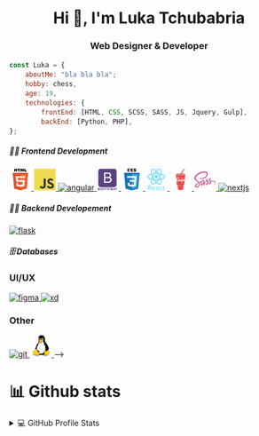 <h1 align="center">Hi 👋, I'm Luka Tchubabria</h1>
<h3 align="center">Web Designer & Developer</h3>

```javascript
const Luka = {
    aboutMe: "bla bla bla";
    hobby: chess,
    age: 19,
    technologies: {
        frontEnd: [HTML, CSS, SCSS, SASS, JS, Jquery, Gulp],
        backEnd: [Python, PHP],
};
```


<!-- <p align="center"> <a href="https://github.com/ryo-ma/github-profile-trophy"><img src="https://github-profile-trophy.vercel.app/?username=lukatchubabria&theme=gruvbox" alt="lukatchubabria" /></a> </p>

## 🙋‍♂️ Connect with me
<p align="center">
	<a href="#"><img align="left" alt="akd's Twitter" width="100px" src="https://img.shields.io/badge/Twitter-1DA1F2?style=for-the-badge&logo=Twitter&logoColor=white" /></a><a href="#"><img align="left" alt="akd's hackerrank" width="100px" src="https://img.shields.io/badge/HackerRank-2EC866?style=for-the-badge&logo=HackerRank&logoColor=black" /></a><a href=""><img align="left" alt="akd's Linkdein" width="100px" src="https://img.shields.io/badge/Linkedin-0A66C2?style=for-the-badge&logo=Linkedin&logoColor=white" /></a>
</p>
<br><br>
<p align="center">
    <a>
        <img align="center" src="./Image/3.gif"></img>
    </a>
</p>
## 🛠️ My favorite tools

### 👨‍💻 Programming languages
<a href="https://www.cprogramming.com/" target="_blank"> <img src="https://raw.githubusercontent.com/devicons/devicon/master/icons/c/c-original.svg" alt="c" width="40" height="40"/> </a> 
<a href="https://www.python.org" target="_blank"> <img src="https://raw.githubusercontent.com/devicons/devicon/master/icons/python/python-original.svg" alt="python" width="40" height="40"/> </a> 
<!-- <a href="https://www.typescriptlang.org/" target="_blank"> <img src="https://raw.githubusercontent.com/devicons/devicon/master/icons/typescript/typescript-original.svg" alt="typescript" width="40" height="40"/> </a> -->
##### 👨‍💻  Frontend Development
 <a href="https://www.w3.org/html/" target="_blank"> <img src="https://raw.githubusercontent.com/devicons/devicon/master/icons/html5/html5-original-wordmark.svg" alt="html5" width="40" height="40"/> </a><a href="https://developer.mozilla.org/en-US/docs/Web/JavaScript" target="_blank"> <img src="https://raw.githubusercontent.com/devicons/devicon/master/icons/javascript/javascript-original.svg" alt="javascript" width="40" height="40"/> </a>  <a href="https://angular.io" target="_blank"> <img src="https://angular.io/assets/images/logos/angular/angular.svg" alt="angular" width="40" height="40"/> </a> <a href="https://getbootstrap.com" target="_blank"> <img src="https://raw.githubusercontent.com/devicons/devicon/master/icons/bootstrap/bootstrap-plain-wordmark.svg" alt="bootstrap" width="40" height="40"/> </a><a href="https://www.w3schools.com/css/" target="_blank"> <img src="https://raw.githubusercontent.com/devicons/devicon/master/icons/css3/css3-original-wordmark.svg" alt="css3" width="40" height="40"/> </a> <a href="https://reactjs.org/" target="_blank"> <img src="https://raw.githubusercontent.com/devicons/devicon/master/icons/react/react-original-wordmark.svg" alt="react" width="40" height="40"/> </a> <a href="https://gulpjs.com" target="_blank"> <img src="https://raw.githubusercontent.com/devicons/devicon/master/icons/gulp/gulp-plain.svg" alt="gulp" width="40" height="40"/> </a><a href="https://sass-lang.com" target="_blank"> <img src="https://raw.githubusercontent.com/devicons/devicon/master/icons/sass/sass-original.svg" alt="sass" width="40" height="40"/> </a><a href="https://nextjs.org/" target="_blank"> <img src="https://cdn.worldvectorlogo.com/logos/nextjs-3.svg" alt="nextjs" width="40" height="40"/> </a>
##### 👨‍💻  Backend Developement
<!-- <a href="https://www.php.net" target="_blank"> <img src="https://raw.githubusercontent.com/devicons/devicon/master/icons/php/php-original.svg" alt="php" width="40" height="40"/> </a>  -->
<!-- <a href="https://nodejs.org" target="_blank"> <img src="https://raw.githubusercontent.com/devicons/devicon/master/icons/nodejs/nodejs-original-wordmark.svg" alt="nodejs" width="40" height="40"/> </a> -->
<!-- <a href="https://laravel.com/" target="_blank"> <img src="https://raw.githubusercontent.com/devicons/devicon/master/icons/laravel/laravel-plain-wordmark.svg" alt="laravel" width="40" height="40"/> </a> -->
<!-- <a href="https://www.djangoproject.com/" target="_blank"> <img src="https://raw.githubusercontent.com/devicons/devicon/master/icons/django/django-original.svg" alt="django" width="40" height="40"/> </a>   -->
<a href="https://flask.palletsprojects.com/" target="_blank"> <img src="https://www.vectorlogo.zone/logos/pocoo_flask/pocoo_flask-icon.svg" alt="flask" width="40" height="40"/></a> 
##### 🗄️ Databases 
<!--  <a href="https://www.mysql.com/" target="_blank"> <img src="https://raw.githubusercontent.com/devicons/devicon/master/icons/mysql/mysql-original-wordmark.svg" alt="mysql" width="40" height="40"/> </a> -->
<!--  <a href="https://www.mongodb.com/" target="_blank"> <img src="https://raw.githubusercontent.com/devicons/devicon/master/icons/mongodb/mongodb-original-wordmark.svg" alt="mongodb" width="40" height="40"/> </a> -->
### UI/UX
<a href="https://www.figma.com/" target="_blank"> <img src="https://www.vectorlogo.zone/logos/figma/figma-icon.svg" alt="figma" width="40" height="40"/> </a><a href="https://www.adobe.com/products/xd.html" target="_blank"> <img src="https://cdn.worldvectorlogo.com/logos/adobe-xd.svg" alt="xd" width="40" height="40"/> </a> 
### Other
 <a href="https://git-scm.com/" target="_blank"> <img src="https://www.vectorlogo.zone/logos/git-scm/git-scm-icon.svg" alt="git" width="40" height="40"/> </a>  <a href="https://www.linux.org/" target="_blank"> <img src="https://raw.githubusercontent.com/devicons/devicon/master/icons/linux/linux-original.svg" alt="linux" width="40" height="40"/> </a> -->
# 📊 Github stats
<!-- https://github.com/anuraghazra/github-readme-stats -->
<details> 
  <summary>💻 GitHub Profile Stats</summary>
  <p align="center"><img align="center" src="https://github-readme-stats.vercel.app/api/top-langs?username=lukatchubabria&show_icons=true&theme=dark&title_color=ffffff&text_color=ffffff&bg_color=161b22&locale=en&layout=compact" alt="lukatchubabria" /></p>
<p align="center">&nbsp;<img align="center" src="https://github-readme-stats.vercel.app/api?username=lukatchubabria&show_icons=true&theme=dark&title_color=ffffff&text_color=ffffff&bg_color=161b22&locale=en" alt="lukatchubabria" /></p>
<p align="center"><img align="center" src="https://github-readme-streak-stats.herokuapp.com/?user=lukatchubabria&theme=dark" alt="lukatchubabria" /></p>
</details>
